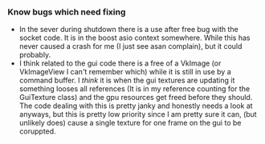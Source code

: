 ### Know bugs which need fixing

 * In the sever during shutdown there is a use after free bug with the socket code. It is in the boost asio context somewhere. While this has never caused a crash for me (I just see asan complain), but it could probably.
 * I think related to the gui code there is a free of a VkImage (or VkImageView I can't remember which) while it is still in use by a command buffer. I *think* it is when the gui textures are updating it something looses all references (It is in my reference counting for the GuiTexture class) and the gpu resources get freed before they should. The code dealing with this is pretty janky and honestly needs a look at anyways, but this is pretty low priority since I am pretty sure it can, (but unlikely does) cause a single texture for one frame on the gui to be coruppted.